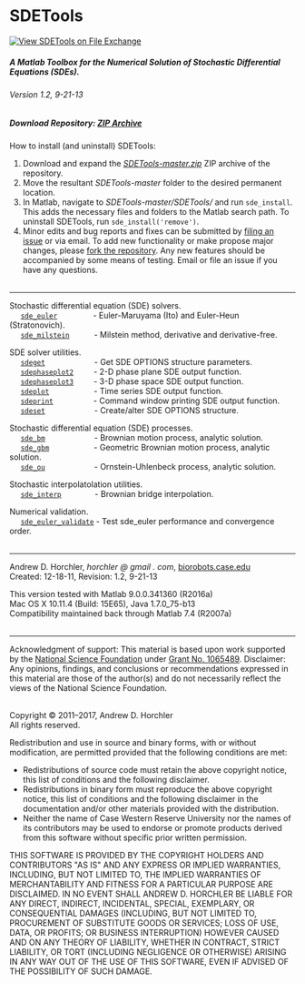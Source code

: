 SDETools
========
[![View SDETools on File Exchange](https://www.mathworks.com/matlabcentral/images/matlab-file-exchange.svg)](https://www.mathworks.com/matlabcentral/fileexchange/56406-sdetools)
##### A Matlab Toolbox for the Numerical Solution of Stochastic Differential Equations (SDEs).
###### Version 1.2, 9-21-13
##### Download Repository: [ZIP Archive](https://github.com/horchler/SDETools/archive/master.zip)

How to install (and uninstall) SDETools:  
 1. Download and expand the *[SDETools-master.zip](https://github.com/horchler/SDETools/archive/master.zip)* ZIP archive of the repository.  
 2. Move the resultant *SDETools-master* folder to the desired permanent location.  
 3. In Matlab, navigate to *SDETools-master/SDETools/* and run ```sde_install```. This adds the necessary files and folders to the Matlab search path. To uninstall SDETools, run ```sde_install('remove')```.  
 4. Minor edits and bug reports and fixes can be submitted by [filing an issue](https://github.com/horchler/SDETools/issues) or via email. To add new functionality or make propose major changes, please [fork the repository](https://help.github.com/articles/fork-a-repo). Any new features should be accompanied by some means of testing. Email or file an issue if you have any questions.  
&nbsp;  

--------

Stochastic differential equation (SDE) solvers.  
&nbsp;&nbsp;&nbsp;&nbsp;&nbsp;[```sde_euler```](https://github.com/horchler/SDETools/blob/master/SDETools/sde_euler.m)&nbsp;&nbsp;&nbsp;&nbsp;&nbsp;&nbsp;&nbsp;&nbsp;&nbsp;&nbsp;&nbsp;&nbsp;&nbsp;&nbsp;&nbsp;&nbsp;- Euler-Maruyama (Ito) and Euler-Heun (Stratonovich).  
&nbsp;&nbsp;&nbsp;&nbsp;&nbsp;[```sde_milstein```](https://github.com/horchler/SDETools/blob/master/SDETools/sde_milstein.m)&nbsp;&nbsp;&nbsp;&nbsp;&nbsp;&nbsp;&nbsp;&nbsp;&nbsp;&nbsp;&nbsp;- Milstein method, derivative and derivative-free.

SDE solver utilities.  
&nbsp;&nbsp;&nbsp;&nbsp;&nbsp;[```sdeget```](https://github.com/horchler/SDETools/blob/master/SDETools/sdeget.m)&nbsp;&nbsp;&nbsp;&nbsp;&nbsp;&nbsp;&nbsp;&nbsp;&nbsp;&nbsp;&nbsp;&nbsp;&nbsp;&nbsp;&nbsp;&nbsp;&nbsp;&nbsp;&nbsp;&nbsp;&nbsp;&nbsp;- Get SDE OPTIONS structure parameters.  
&nbsp;&nbsp;&nbsp;&nbsp;&nbsp;[```sdephaseplot2```](https://github.com/horchler/SDETools/blob/master/SDETools/sdephaseplot2.m)&nbsp;&nbsp;&nbsp;&nbsp;&nbsp;&nbsp;&nbsp;&nbsp;&nbsp;- 2-D phase plane SDE output function.  
&nbsp;&nbsp;&nbsp;&nbsp;&nbsp;[```sdephaseplot3```](https://github.com/horchler/SDETools/blob/master/SDETools/sdephaseplot3.m)&nbsp;&nbsp;&nbsp;&nbsp;&nbsp;&nbsp;&nbsp;&nbsp;&nbsp;- 3-D phase space SDE output function.  
&nbsp;&nbsp;&nbsp;&nbsp;&nbsp;[```sdeplot```](https://github.com/horchler/SDETools/blob/master/SDETools/sdeplot.m)&nbsp;&nbsp;&nbsp;&nbsp;&nbsp;&nbsp;&nbsp;&nbsp;&nbsp;&nbsp;&nbsp;&nbsp;&nbsp;&nbsp;&nbsp;&nbsp;&nbsp;&nbsp;&nbsp;&nbsp;- Time series SDE output function.  
&nbsp;&nbsp;&nbsp;&nbsp;&nbsp;[```sdeprint```](https://github.com/horchler/SDETools/blob/master/SDETools/sdeprint.m)&nbsp;&nbsp;&nbsp;&nbsp;&nbsp;&nbsp;&nbsp;&nbsp;&nbsp;&nbsp;&nbsp;&nbsp;&nbsp;&nbsp;&nbsp;&nbsp;&nbsp;&nbsp;- Command window printing SDE output function.  
&nbsp;&nbsp;&nbsp;&nbsp;&nbsp;[```sdeset```](https://github.com/horchler/SDETools/blob/master/SDETools/sdeset.m)&nbsp;&nbsp;&nbsp;&nbsp;&nbsp;&nbsp;&nbsp;&nbsp;&nbsp;&nbsp;&nbsp;&nbsp;&nbsp;&nbsp;&nbsp;&nbsp;&nbsp;&nbsp;&nbsp;&nbsp;&nbsp;&nbsp;- Create/alter SDE OPTIONS structure.

Stochastic differential equation (SDE) processes.  
&nbsp;&nbsp;&nbsp;&nbsp;&nbsp;[```sde_bm```](https://github.com/horchler/SDETools/blob/master/SDETools/sde_bm.m)&nbsp;&nbsp;&nbsp;&nbsp;&nbsp;&nbsp;&nbsp;&nbsp;&nbsp;&nbsp;&nbsp;&nbsp;&nbsp;&nbsp;&nbsp;&nbsp;&nbsp;&nbsp;&nbsp;&nbsp;&nbsp;&nbsp;- Brownian motion process, analytic solution.  
&nbsp;&nbsp;&nbsp;&nbsp;&nbsp;[```sde_gbm```](https://github.com/horchler/SDETools/blob/master/SDETools/sde_gbm.m)&nbsp;&nbsp;&nbsp;&nbsp;&nbsp;&nbsp;&nbsp;&nbsp;&nbsp;&nbsp;&nbsp;&nbsp;&nbsp;&nbsp;&nbsp;&nbsp;&nbsp;&nbsp;&nbsp;&nbsp;- Geometric Brownian motion process, analytic solution.  
&nbsp;&nbsp;&nbsp;&nbsp;&nbsp;[```sde_ou```](https://github.com/horchler/SDETools/blob/master/SDETools/sde_ou.m)&nbsp;&nbsp;&nbsp;&nbsp;&nbsp;&nbsp;&nbsp;&nbsp;&nbsp;&nbsp;&nbsp;&nbsp;&nbsp;&nbsp;&nbsp;&nbsp;&nbsp;&nbsp;&nbsp;&nbsp;&nbsp;&nbsp;- Ornstein-Uhlenbeck process, analytic solution.

Stochastic interpolatolation utilities.  
&nbsp;&nbsp;&nbsp;&nbsp;&nbsp;[```sde_interp```](https://github.com/horchler/SDETools/blob/master/SDETools/sde_interp.m)&nbsp;&nbsp;&nbsp;&nbsp;&nbsp;&nbsp;&nbsp;&nbsp;&nbsp;&nbsp;&nbsp;&nbsp;&nbsp;&nbsp;&nbsp;- Brownian bridge interpolation.

Numerical validation.  
&nbsp;&nbsp;&nbsp;&nbsp;&nbsp;[```sde_euler_validate```](https://github.com/horchler/SDETools/blob/master/SDETools/sde_euler_validate.m)&nbsp;- Test sde_euler performance and convergence order.  
&nbsp;  

--------

Andrew D. Horchler, *horchler @ gmail . com*, [biorobots.case.edu](http://biorobots.case.edu/)  
Created: 12-18-11, Revision: 1.2, 9-21-13  

This version tested with Matlab 9.0.0.341360 (R2016a)  
Mac OS X 10.11.4 (Build: 15E65), Java 1.7.0_75-b13  
Compatibility maintained back through Matlab 7.4 (R2007a)  
&nbsp;  

--------

Acknowledgment of support: This material is based upon work supported by the [National Science Foundation](http://www.nsf.gov/) under [Grant No.&nbsp;1065489](http://www.nsf.gov/awardsearch/showAward.do?AwardNumber=1065489). Disclaimer: Any opinions, findings, and conclusions or recommendations expressed in this material are those of the author(s) and do not necessarily reflect the views of the National Science Foundation.  
&nbsp;  

Copyright &copy; 2011&ndash;2017, Andrew D. Horchler  
All rights reserved.  

Redistribution and use in source and binary forms, with or without modification, are permitted provided that the following conditions are met:
 * Redistributions of source code must retain the above copyright notice, this list of conditions and the following disclaimer.
 * Redistributions in binary form must reproduce the above copyright notice, this list of conditions and the following disclaimer in the documentation and/or other materials provided with the distribution.
 * Neither the name of Case Western Reserve University nor the names of its contributors may be used to endorse or promote products derived from this software without specific prior written permission.

THIS SOFTWARE IS PROVIDED BY THE COPYRIGHT HOLDERS AND CONTRIBUTORS "AS IS" AND ANY EXPRESS OR IMPLIED WARRANTIES, INCLUDING, BUT NOT LIMITED TO, THE IMPLIED WARRANTIES OF MERCHANTABILITY AND FITNESS FOR A PARTICULAR PURPOSE ARE DISCLAIMED. IN NO EVENT SHALL ANDREW D. HORCHLER BE LIABLE FOR ANY DIRECT, INDIRECT, INCIDENTAL, SPECIAL, EXEMPLARY, OR CONSEQUENTIAL DAMAGES (INCLUDING, BUT NOT LIMITED TO, PROCUREMENT OF SUBSTITUTE GOODS OR SERVICES; LOSS OF USE, DATA, OR PROFITS; OR BUSINESS INTERRUPTION) HOWEVER CAUSED AND ON ANY THEORY OF LIABILITY, WHETHER IN CONTRACT, STRICT LIABILITY, OR TORT (INCLUDING NEGLIGENCE OR OTHERWISE) ARISING IN ANY WAY OUT OF THE USE OF THIS SOFTWARE, EVEN IF ADVISED OF THE POSSIBILITY OF SUCH DAMAGE.
